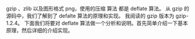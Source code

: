gzip 、zlib 以及图形格式 png，使用的压缩 算法 都是 deflate 算法。
从 gzip 的源码中，我们了解到了 defalte 算法的原理和实现。
我阅读的 gzip 版本为 gzip-1.2.4。
下面我们将要对 deflate 算法做一个分析和说明。首先简单介绍一下基本原理，然后详细的介绍实现。
